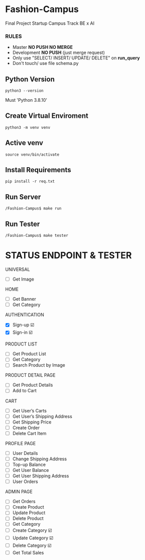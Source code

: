 # Fashion-Campus
Final Project Startup Campus Track BE x AI

### RULES
- Master **NO PUSH NO MERGE**
- Development **NO PUSH** (just merge request)
- Only use "SELECT/ INSERT/ UPDATE/ DELETE" on **run_query**
- Don't touch/ use file schema.py

## Python Version
```
python3 --version
```
Must 'Python 3.8.10'

## Create Virtual Enviroment
```
python3 -m venv venv
```

## Active venv
```
source venv/bin/activate
```

## Install Requirements
```
pip install -r req.txt
```

## Run Server
```
/Fashion-Campus$ make run
```

## Run Tester
```
/Fashion-Campus$ make tester
```

# STATUS ENDPOINT & TESTER

UNIVERSAL
- [ ] Get Image

HOME
- [ ] Get Banner
- [ ] Get Category

AUTHENTICATION
- [x] Sign-up :ballot_box_with_check:
- [x] Sign-in :ballot_box_with_check:

PRODUCT LIST
- [ ] Get Product List
- [ ] Get Category
- [ ] Search Product by Image

PRODUCT DETAIL PAGE
- [ ] Get Product Details
- [ ] Add to Cart

CART
- [ ] Get User’s Carts
- [ ] Get User’s Shipping Address
- [ ] Get Shipping Price
- [ ] Create Order
- [ ] Delete Cart Item

PROFILE PAGE
- [ ] User Details
- [ ] Change Shipping Address
- [ ] Top-up Balance
- [ ] Get User Balance
- [ ] Get User Shipping Address
- [ ] User Orders

ADMIN PAGE
- [ ] Get Orders
- [ ] Create Product
- [ ] Update Product
- [ ] Delete Product
- [ ] Get Category
- [ ] Create Category :ballot_box_with_check:
- [ ] Update Category :ballot_box_with_check:
- [ ] Delete Category :ballot_box_with_check:
- [ ] Get Total Sales

